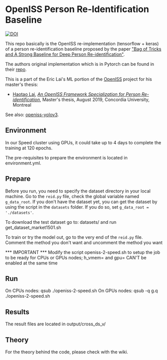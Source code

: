 # OpenISS Person Re-Identification Baseline
[![DOI](https://zenodo.org/badge/doi/10.5281/zenodo.5042265.svg)](https://doi.org/10.5281/zenodo.5042265)

This repo basically is the OpenISS re-implementation (tensorflow + keras) of a person
re-identification baseline proposed by the paper
["Bag of Tricks and A Strong Baseline for Deep Person Re-identification"](https://arxiv.org/abs/1903.07071).

The authors original implementation which is in Pytorch can be found in their
[repo](https://github.com/michuanhaohao/reid-strong-baseline).

This is a part of the Eric Lai's ML portion of the [OpenISS](https://github.com/OpenISS/OpenISS) project for his
master's thesis:

* [Haotao Lai](https://github.com/laihaotao), [*An OpenISS Framework Specialization for Person Re-identification*](https://spectrum.library.concordia.ca/985788/), Master's thesis, August 2019, Concordia University, Montreal

See also: [openiss-yolov3](https://github.com/OpenISS/openiss-yolov3).

## Environment

In our Speed cluster using GPUs, it could take up to 4 days to complete the training at 120 epochs.

The pre-requisites to prepare the environment is located in environment.yml.

## Prepare 

Before you run, you need to specify the dataset directory in your local machine. Go to the `reid.py` file,
check the global variable named `g_data_root`. If you don't have the dataset yet, you can get the dataset by
using the script in the `datasets` folder. If you do so, set `g_data_root = './datasets'`.

To download the test dataset go to:  datasets/ and run get_dataset_market1501.sh

To train or try the model out, go to the very end of the `reid.py` file. Comment the method you don't want
and uncomment the method you want

*** IMPORTANT ***
Modify the script openiss-2-speed.sh to setup the job to be ready for CPUs or GPUs nodes; h_vmem= and gpu= CAN'T be enabled at the same time

## Run

On CPUs nodes: qsub ./openiss-2-speed.sh
On GPUs nodes: qsub -q g.q ./openiss-2-speed.sh

## Results
The result files are located in output/cross_ds_v/


## Theory

For the theory behind the code, please check with the wiki.
